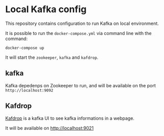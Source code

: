 # Local Kafka config

This repository contains configuration to run Kafka on local environment.

It is possible to run the `docker-compose.yml` via command line with the command:

```shell
docker-compose up
```

It will start the `zookeeper`, `kafka` and `kafdrop`.

## kafka

Kafka depedenps on Zookeeper to run, and will be available on the port `http://localhost:9092`

## Kafdrop

[Kafdrop](https://github.com/obsidiandynamics/kafdrop) is a kafka UI to see kafka informations in a webpage. 

It will be available on [http://localhost:9021](http://localhost:9021)
